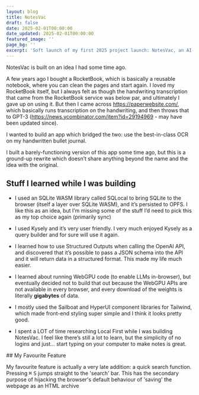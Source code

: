 ```yaml
---
layout: blog
title: NotesVac
draft: false
date: 2025-02-01T00:00:00
date_updated: 2025-02-01T00:00:00
featured_image: ''
page_bg: ''
excerpt: 'Soft launch of my first 2025 project launch: NotesVac, an AI-enhanced companion for your handwritten notes.'
---
```

NotesVac is built on an idea I had some time ago.

A few years ago I bought a RocketBook, which is basically a reusable notebook, where you can clean the pages and start again. I loved my RocketBook itself, but I always felt as though the handwriting transcription that came from the RocketBook service was below par, and ultimately I gave up on using it. But then I came across https://paperwebsite.com/, which basically runs transcription on the handwriting, and then throws that to GPT-3 (https://news.ycombinator.com/item?id=29194969 - may have been updated since).

I wanted to build an app which bridged the two: use the best-in-class OCR on my handwritten bullet journal.

I built a barely-functioning version of this app some time ago, but this is a ground-up rewrite which doesn’t share anything beyond the name and the idea with the original.

## Stuff I learned while I was building

- I used an SQLite WASM library called SQLocal to bring SQLite to the browser (itself a layer over SQLite WASM), and it’s persisted to OPFS. I like this as an idea, but I’m missing some of the stuff I’d need to pick this as my top choice again (primarily sync)

- I used Kysely and it’s very user friendly. I very much enjoyed Kysely as a query builder and for sure will use it again.

- I learned how to use Structured Outputs when calling the OpenAI API, and discovered that it’s possible to pass a JSON schema into the API and it will return data in a structured format. This made my life much easier.

- I learned about running WebGPU code (to enable LLMs in-browser), but eventually decided not to build that out because the WebGPU APIs are not available in every browser, and every download of the weights is literally **gigabytes** of data.

- I mostly used the Sailboat and HyperUI component libraries for Tailwind, which made front-end styling super simple and I think it looks pretty good.

- I spent a LOT of time researching Local First while I was building NotesVac. I feel like there’s still a lot to learn, but the simplicity of no logins and just… start typing on your computer to make notes is great.

## My Favourite Feature

My favourite feature is actually a very late addition: a quick search function. Pressing <kbd>⌘</kbd> <kbd>S</kbd> jumps straight to the 'search' bar. This has the secondary purpose of hijacking the browser's default behaviour of 'saving' the webpage as an HTML archive
